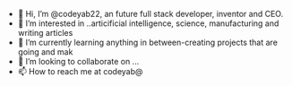 - 👋 Hi, I’m @codeyab22, an future full stack developer, inventor and CEO. 
- 👀 I’m interested in ..articificial intelligence, science, manufacturing and writing articles 
- 🌱 I’m currently learning anything in between-creating projects that are going and mak
- 💞️ I’m looking to collaborate on ...
- 📫 How to reach me at codeyab@

<!---
codeyab22/codeyab22 is a ✨ special ✨ repository because its `README.md` (this file) appears on your GitHub profile.
You can click the Preview link to take a look at your changes.
--->
